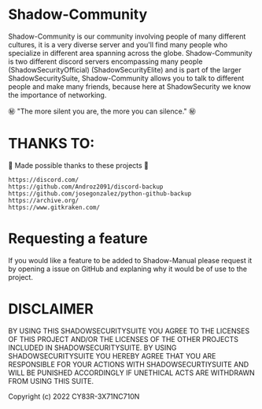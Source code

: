 # Shadow-Community

Shadow-Community is our community involving people of many different cultures, it is a very diverse server and you'll find many people who specialize in different area spanning across the globe. Shadow-Community is two different discord servers encompassing many people (ShadowSecurityOfficial) (ShadowSecurityElite) and is part of the larger ShadowSecuritySuite, Shadow-Community allows you to talk to different people and make many friends, because here at ShadowSecurity we know the importance of networking.

㊙️ "The more silent you are, the more you can silence." ㊙️

# THANKS TO:

💖 Made possible thanks to these projects 💖

```
https://discord.com/
https://github.com/Androz2091/discord-backup
https://github.com/josegonzalez/python-github-backup
https://archive.org/
https://www.gitkraken.com/
```
# Requesting a feature

If you would like a feature to be added to Shadow-Manual please request it by opening a issue on GitHub and explaning why it would be of use to the project.

# DISCLAIMER

BY USING THIS SHADOWSECURITYSUITE YOU AGREE TO THE LICENSES OF THIS PROJECT AND/OR THE LICENSES OF THE OTHER PROJECTS INCLUDED IN SHADOWSECURITYSUITE. BY USING SHADOWSECURITYSUITE YOU HEREBY AGREE THAT YOU ARE RESPONSIBLE FOR YOUR ACTIONS WITH SHADOWSECURTIYSUITE AND WILL BE PUNISHED ACCORDINGLY IF UNETHICAL ACTS ARE WITHDRAWN FROM USING THIS SUITE. 

Copyright (c) 2022 CY83R-3X71NC710N
